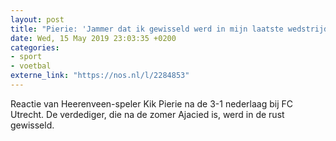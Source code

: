 ```yaml
---
layout: post
title: "Pierie: 'Jammer dat ik gewisseld werd in mijn laatste wedstrijd'"
date: Wed, 15 May 2019 23:03:35 +0200
categories: 
- sport 
- voetbal 
externe_link: "https://nos.nl/l/2284853"
---
```


Reactie van Heerenveen-speler Kik Pierie na de 3-1 nederlaag bij FC Utrecht. De verdediger, die na de zomer Ajacied is, werd in de rust gewisseld.
